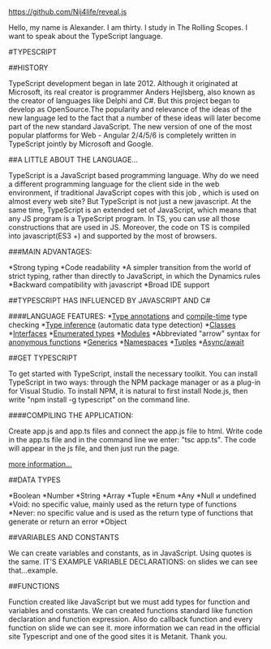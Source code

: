 https://github.com/Nij4life/reveal.js

Hello, my name is Alexander. I am thirty. I study in The Rolling Scopes.
I want to speak about the TypeScript language.


#TYPESCRIPT

##HISTORY

TypeScript development began in late 2012. Although it originated at Microsoft, 
its real creator is programmer Anders Hejlsberg, also known as the creator of languages like Delphi and C#. 
But this project began to develop as OpenSource.The popularity and relevance of the ideas of the new language
 led to the fact that a number of these ideas will later become part of the new standard JavaScript. 
The new version of one of the most popular platforms for Web - Angular 2/4/5/6 is completely written
 in TypeScript jointly by Microsoft and Google.


##A LITTLE ABOUT THE LANGUAGE...

TypeScript is a JavaScript based programming language.
Why do we need a different programming language for the client side in the web environment, if traditional 
JavaScript copes with this job , which is used on almost every web site?
But TypeScript is not just a new javascript.
At the same time, TypeScript is an extended set of JavaScript, which means that any JS program is a TypeScript
 program. In TS, you can use all those constructions that are used in JS. Moreover, the code on TS is compiled
 into javascript(ES3 +) and supported by the most of browsers.

###MAIN ADVANTAGES:

*Strong typing
*Code readability
*A simpler transition from the world of strict typing, rather than directly to JavaScript, in which the Dynamics rules
*Backward compatibility with javascript
*Broad IDE support


##TYPESCRIPT HAS INFLUENCED BY JAVASCRIPT AND C#

####LANGUAGE FEATURES:
*[Type annotations](https://en.wikipedia.org/wiki/Type_signature) and [compile-time](href="https://en.wikipedia.org/wiki/Compile_time) type checking
*[Type inference](https://en.wikipedia.org/wiki/Type_inference) (automatic data type detection)
*[Classes](https://en.wikipedia.org/wiki/Class_)
*[Interfaces](https://en.wikipedia.org/wiki/Protocol_(object-oriented_programming))
*[Enumerated types](https://en.wikipedia.org/wiki/Enumerated_type)
*[Modules](https://en.wikipedia.org/wiki/Modular_programming)
*Abbreviated "arrow" syntax for [anonymous functions](https://en.wikipedia.org/wiki/Anonymous_function)
*[Generics](https://en.wikipedia.org/wiki/Generic_programming)
*[Namespaces](https://en.wikipedia.org/wiki/Namespace)
*[Tuples](https://en.wikipedia.org/wiki/Tuple)
*[Async/await](https://en.wikipedia.org/wiki/Async/await)



##GET TYPESCRIPT

To get started with TypeScript, install the necessary toolkit. You can install TypeScript in two ways:
 through the NPM package manager or as a plug-in for Visual Studio.
To install NPM, it is natural to first install Node.js, then write "npm install -g typescript" on the command line.

####COMPILING THE APPLICATION:

Create app.js and app.ts files and connect the app.js file to html.
Write code in the app.ts file and in the command line we enter: "tsc app.ts".
The code will appear in the js file, and then just run the page.

[more information...](https://metanit.com/web/typescript/1.2.php)


##DATA TYPES

*Boolean
*Number
*String
*Array
*Tuple
*Enum
*Any
*Null и undefined
*Void: no specific value, mainly used as the return type of functions
*Never: no specific value and is used as the return type of functions that generate or return an error
*Object


##VARIABLES AND CONSTANTS

We can create variables and constants, as in JavaScript. Using quotes is the same.
IT'S EXAMPLE VARIABLE DECLARATIONS:
on slides we can see that...example.


##FUNCTIONS

Function created like JavaScript but we must add types for function and variables and constants.
We can created functions standard like function declaration and function expression.
Also do callback function and every function on slide we can see it.
more information we can  read in the official site Typescript and one of the good sites it is Metanit.
Thank you.
